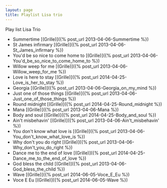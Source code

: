 ```yaml
---
layout: page
title: Playlist Lisa trio
---
```


Play list Lisa Trio

* Summertime [(Grille)]({% post_url 2013-04-06-Summertime %})
* St James infirmary [(Grille)]({% post_url 2013-04-06-St_James_infirmary %})
* You'd be so nice to come home to [(Grille)]({% post_url 2013-04-06-You'd_be_so_nice_to_come_home_to %})
* Willow weep for me [(Grille)]({% post_url 2013-04-06-Willow_weep_for_me %})
* Love is here to stay [(Grille)]({% post_url 2014-04-25-Love_is_her_to_stay %})
* Georgia [(Grille)]({% post_url 2013-04-06-Georgia_on_my_mind %})
* Just one of those things [(Grille)]({% post_url 2013-04-06-Just_one_of_those_things %})
* Round midnight [(Grille)]({% post_url  2014-04-25-Round_midnight %})
* Mana [(Grille)]({% post_url 2013-04-06-Mana %})
* Body and soul [(Grille)]({% post_url 2014-04-25-Body_and_soul %})
* Ain't misbehavin' [(Grille)]({% post_url 2013-04-06-Ain't_misbehavin' %})
* You don't know what love is [(Grille)]({% post_url 2013-04-06-You_don't_know_what_love_is %})
* Why don't you do right [(Grille)]({% post_url 2013-04-06-Why_don't_you_do_right %})
* Dance me to the end of love [(Grille)]({% post_url 2014-04-25-Dance_me_to_the_end_of_love %})
* God bless the child [(Grille)]({% post_url 2013-04-06-God_bless_the_child %})
* Wave [(Grille)]({% post_url 2014-06-05-Voce_E_Eu %})
* Voce E Eu [(Grille)]({% post_url 2014-06-05-Wave %})
